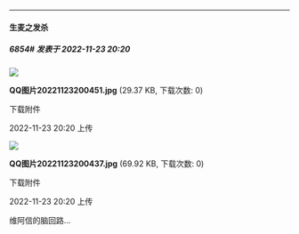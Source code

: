 

*****

####  生麦之发杀  
##### 6854#       发表于 2022-11-23 20:20

<img src="https://img.saraba1st.com/forum/202211/23/202004fczk7vdcb77mc31k.jpg" referrerpolicy="no-referrer">

<strong>QQ图片20221123200451.jpg</strong> (29.37 KB, 下载次数: 0)

下载附件

2022-11-23 20:20 上传

<img src="https://img.saraba1st.com/forum/202211/23/202005nhjqx7rr9l7rzlrx.jpg" referrerpolicy="no-referrer">

<strong>QQ图片20221123200437.jpg</strong> (69.92 KB, 下载次数: 0)

下载附件

2022-11-23 20:20 上传

维阿信的脑回路...


